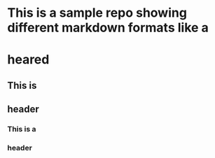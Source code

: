 # This is a sample repo showing different markdown formats like a <h1> heared

## This is <h2> header

### This is a <h3> header

